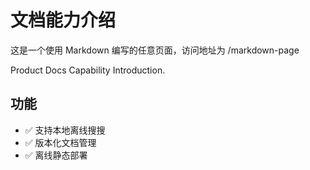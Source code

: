 <!-- ---
title: Markdown page example
--- -->

# 文档能力介绍

这是一个使用 Markdown 编写的任意页面，访问地址为 /markdown-page

Product Docs Capability Introduction.

## 功能

- ✅ 支持本地离线搜搜
- ✅ 版本化文档管理
- ✅ 离线静态部署
